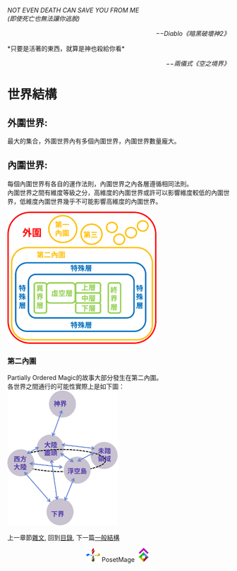 
*NOT EVEN DEATH CAN SAVE YOU FROM ME*  
*(即使死亡也無法讓你逃脫)*  
<p align="right"><i>−−Diablo《暗黑破壞神2》</i></p>
*只要是活著的東西，就算是神也殺給你看*  
<p align="right"><i>−−兩儀式《空之境界》</i></p>

# 世界結構
## 外圍世界:
最大的集合，外圍世界內有多個內圍世界，內圍世界數量龐大。  

## 內圍世界:  
每個內圍世界有各自的運作法則，內圍世界之內各層遵循相同法則。  
內圍世界之間有維度等級之分，高維度的內圍世界或許可以影響維度較低的內圍世界，低維度內圍世界幾乎不可能影響高維度的內圍世界。  

<img src="./Universe.svg" Height="300" />

### 第二內圍
Partially Ordered Magic的故事大部分發生在第二內圍。  
各世界之間通行的可能性實際上是如下圖：  
<img src="./SecondInside.svg" Width="250" />


上一章節[雜文](../../Ch2/Docs), 
回到[目錄](/#ch-3-god-view), 
下一篇[一般結構](../General)


<p align="center"><img src="/Icon/Design/4Element.svg" Height="32" /> PosetMage <img src="/Icon/Transparent/POM.png" Height="32" /></p>